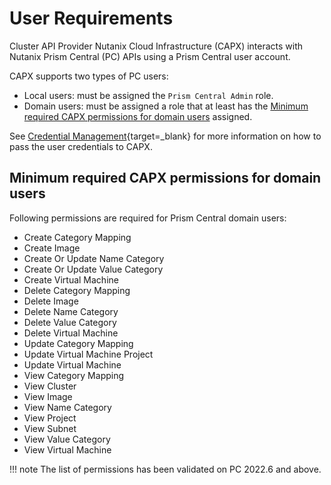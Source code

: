 # User Requirements

Cluster API Provider Nutanix Cloud Infrastructure (CAPX) interacts with Nutanix Prism Central (PC) APIs using a Prism Central user account.

CAPX supports two types of PC users:

- Local users: must be assigned the `Prism Central Admin` role.
- Domain users: must be assigned a role that at least has the [Minimum required CAPX permissions for domain users](#minimum-required-capx-permissions-for-domain-users) assigned.

See [Credential Management](./credential_management.md){target=_blank} for more information on how to pass the user credentials to CAPX.

## Minimum required CAPX permissions for domain users

Following permissions are required for Prism Central domain users: 

- Create Category Mapping
- Create Image
- Create Or Update Name Category
- Create Or Update Value Category
- Create Virtual Machine
- Delete Category Mapping
- Delete Image
- Delete Name Category
- Delete Value Category
- Delete Virtual Machine
- Update Category Mapping
- Update Virtual Machine Project
- Update Virtual Machine
- View Category Mapping
- View Cluster
- View Image
- View Name Category
- View Project
- View Subnet
- View Value Category
- View Virtual Machine

!!! note
    The list of permissions has been validated on PC 2022.6 and above.

